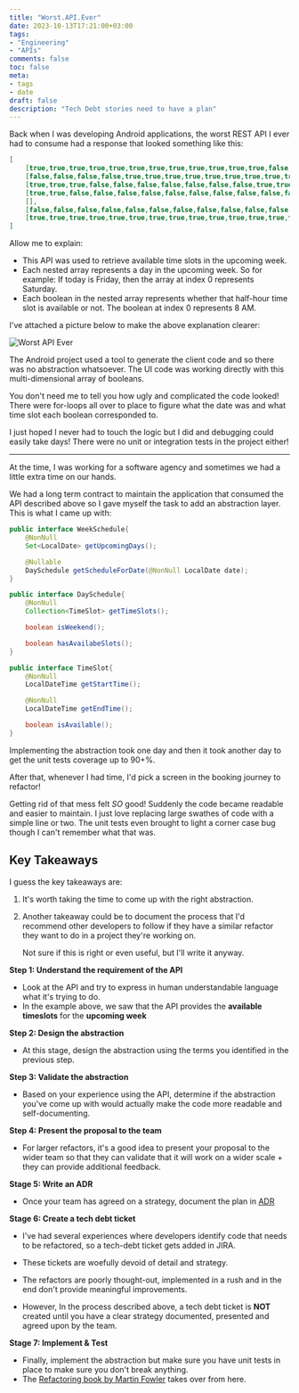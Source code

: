 ```yaml
---
title: "Worst.API.Ever"
date: 2023-10-13T17:21:00+03:00
tags:
- "Engineering"
- "APIs"
comments: false
toc: false
meta:
- tags
- date
draft: false
description: "Tech Debt stories need to have a plan"
---
```


Back when I was developing Android applications, the worst REST API I ever had to consume had a response that looked something like this:

```json
[
	[true,true,true,true,true,true,true,true,true,true,true,true,false,false,false,false],
	[false,false,false,false,true,true,true,true,true,true,true,true,true,true,true,true],
	[true,true,true,false,false,false,false,false,false,false,true,true,true,true,true,true],
	[true,true,false,false,false,false,false,false,false,false,false,false,false,false,false,false],
	[],
	[false,false,false,false,false,false,false,false,false,false,false,false,false,false],
	[true,true,true,true,true,true,true,true,true,true,true,true,true,true,true,true],
]
```

Allow me to explain:
- This API was used to retrieve available time slots in the upcoming week.
- Each nested array represents a day in the upcoming week. So for example: If today is Friday, then the array at index 0 represents Saturday.
- Each boolean in the nested array represents whether that half-hour time slot is available or not. The boolean at index 0 represents 8 AM. 

I've attached a picture below to make the above explanation clearer:

![Worst API Ever](/Worst-API-Ever/Availability-Schedule.png)

The Android project used a tool to generate the client code and so there was no abstraction whatsoever. The UI code was working directly with this multi-dimensional array of booleans. 

You don't need me to tell you how ugly and complicated the code looked! There were for-loops all over to place to figure what the date was and what time slot each boolean corresponded to. 

I just hoped I never had to touch the logic but I did and debugging could easily take days! There were no unit or integration tests in the project either!

***

At the time, I was working for a software agency and sometimes we had a little extra time on our hands. 

We had a long term contract to maintain the application that consumed the API described above so I gave myself the task to add an abstraction layer. This is what I came up with:

```java
public interface WeekSchedule{
	@NonNull
	Set<LocalDate> getUpcomingDays();

	@Nullable
	DaySchedule getScheduleForDate(@NonNull LocalDate date);
}
```

```java
public interface DaySchedule{
	@NonNull
	Collection<TimeSlot> getTimeSlots();

	boolean isWeekend();

	boolean hasAvailabeSlots();
}
```

```java
public interface TimeSlot{
	@NonNull
	LocalDateTime getStartTime();

	@NonNull
	LocalDateTime getEndTime();

	boolean isAvailable();
}
```

Implementing the abstraction took one day and then it took another day to get the unit tests coverage up to 90+%.

After that, whenever I had time, I'd pick a screen in the booking journey to refactor! 

Getting rid of that mess felt _SO_ good! Suddenly the code became readable and easier to maintain. I just love replacing large swathes of code with a simple line or two.  The unit tests even brought to light a corner case bug though I can't remember what that was.

## Key Takeaways

I guess the key takeaways are:

1. It's worth taking the time to come up with the right abstraction.

2. Another takeaway could be to document the process that I'd recommend other developers to follow if they have a similar refactor they want to do in a project they're working on. 

	Not sure if this is right or even useful, but I'll write it anyway.

**Step 1: Understand the requirement of the API** 

- Look at the API and try to express in human understandable language what it's trying to do.
- In the example above, we saw that the API provides the **available** **timeslots** for the **upcoming week**

**Step 2: Design the abstraction** 

- At this stage, design the abstraction using the terms you identified in the previous step.

**Step 3: Validate the abstraction** 

- Based on your experience  using the API, determine if the abstraction you've come up with would actually make the code more readable and self-documenting.

**Step 4: Present the proposal to the team**

- For larger refactors, it's a good idea to present your proposal to the wider team so that they can validate that it will work on a wider scale + they can provide additional feedback.

**Stage 5: Write an ADR**

- Once your team has agreed on a strategy, document the plan in [ADR](https://adr.github.io/)

**Stage 6: Create a tech debt ticket**

- I've had several experiences where developers identify code that needs to be refactored, so a tech-debt ticket gets added in JIRA.
- These tickets are woefully devoid of detail and strategy. 
- The refactors are poorly thought-out, implemented in a rush and in the end don't provide meaningful improvements.

- However, In the process described above, a tech debt ticket is **NOT** created until you have a clear strategy documented,  presented and agreed upon by the team.

**Stage 7: Implement & Test** 

- Finally, implement the abstraction but make sure you have unit tests in place to make sure you don't break anything.
- The [Refactoring book by Martin Fowler](https://martinfowler.com/books/refactoring.html) takes over from here.